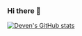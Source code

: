 ### Hi there 👋

<!--
**deven-gqc/deven-gqc** is a ✨ _special_ ✨ repository because its `README.md` (this file) appears on your GitHub profile.

Here are some ideas to get you started:

- 🔭 I’m currently working on ...
- 🌱 I’m currently learning ...
- 👯 I’m looking to collaborate on ...
- 🤔 I’m looking for help with ...
- 💬 Ask me about ...
- 📫 How to reach me: ...
- 😄 Pronouns: ...
- ⚡ Fun fact: ...
-->

[![Deven's GitHub stats](https://github-readme-stats.vercel.app/api?username=deven-gqc&count_private=true)](https://github.com/anuraghazra/github-readme-stats)
